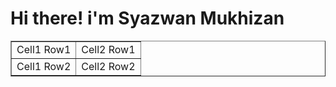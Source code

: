 <html>
    <head>
    <link rel="stylesheet" href="stylesheet.css">
        <title>Syazwan Mukhizan</title>
    </head>
    <body>
        <div>
        <h1>Hi there! i'm Syazwan Mukhizan</h1>
        </div>

  <table Border="1" Width="100%">
    <tr>
        <td>
        Cell1 Row1
        </td>
        <td>
        Cell2 Row1
        </td>
    </tr>
    <tr>
        <td>
        Cell1 Row2
        </td>
        <td>
        Cell2 Row2
        </td>
    </tr>
  </table>
    </body>
</html>
